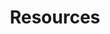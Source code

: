 ---
title: "Resources"
description: "Explore our comprehensive collection of guides, tutorials, and documentation"
layout: "resources"
--- 